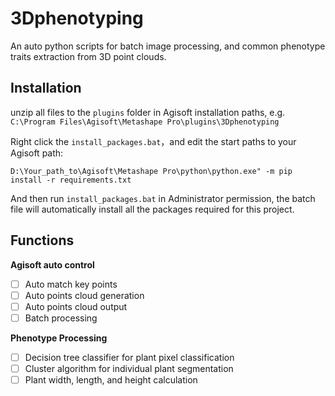 # 3Dphenotyping

An auto python scripts for batch image processing, and common phenotype traits extraction from 3D point clouds.

## Installation

unzip all files to the `plugins` folder in Agisoft installation paths, e.g. `C:\Program Files\Agisoft\Metashape Pro\plugins\3Dphenotyping`

Right click the `install_packages.bat`，and edit the start paths to your Agisoft path:

`D:\Your_path_to\Agisoft\Metashape Pro\python\python.exe" -m pip install -r requirements.txt`

And then run `install_packages.bat` in Administrator permission, the batch file will automatically install all the packages required for this project.

## Functions

**Agisoft auto control**

* [ ] Auto match key points
* [ ] Auto points cloud generation
* [ ] Auto points cloud output
* [ ] Batch processing

**Phenotype Processing**

* [ ] Decision tree classifier for plant pixel classification
* [ ] Cluster algorithm for individual plant segmentation
* [ ] Plant width, length, and height calculation